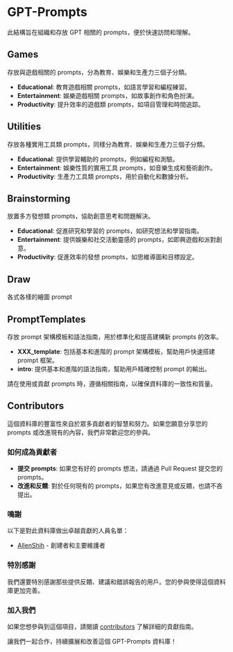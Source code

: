 # GPT-Prompts

此結構旨在組織和存放 GPT 相關的 prompts，便於快速訪問和理解。

## Games

存放與遊戲相關的 prompts，分為教育、娛樂和生產力三個子分類。

- **Educational**: 教育遊戲相關 prompts，如語言學習和編程練習。
- **Entertainment**: 娛樂遊戲相關 prompts，如故事創作和角色扮演。
- **Productivity**: 提升效率的遊戲類 prompts，如項目管理和時間追踪。

## Utilities

存放各種實用工具類 prompts，同樣分為教育、娛樂和生產力三個子分類。

- **Educational**: 提供學習輔助的 prompts，例如編程和測驗。
- **Entertainment**: 娛樂性質的實用工具 prompts，如音樂生成和藝術創作。
- **Productivity**: 生產力工具類 prompts，用於自動化和數據分析。

## Brainstorming

放置多方發想類 prompts，協助創意思考和問題解決。

- **Educational**: 促進研究和學習的 prompts，如研究想法和學習指南。
- **Entertainment**: 提供娛樂和社交活動靈感的 prompts，如即興遊戲和派對創意。
- **Productivity**: 促進效率的發想 prompts，如思維導圖和目標設定。

## Draw

各式各樣的繪圖 prompt

## PromptTemplates

存放 prompt 架構模板和語法指南，用於標準化和提高建構新 prompts 的效率。

- **XXX_template**: 包括基本和進階的 prompt 架構模板，幫助用戶快速搭建 prompt 框架。
- **intro**: 提供基本和進階的語法指南，幫助用戶精確控制 prompt 的輸出。

請在使用或貢獻 prompts 時，遵循相關指南，以確保資料庫的一致性和質量。

## Contributors

這個資料庫的豐富性來自於眾多貢獻者的智慧和努力。如果您願意分享您的 prompts 或改進現有的內容，我們非常歡迎您的參與。

### 如何成為貢獻者

- **提交 prompts**: 如果您有好的 prompts 想法，請通過 Pull Request 提交您的 prompts。
- **改進和反饋**: 對於任何現有的 prompts，如果您有改進意見或反饋，也請不吝提出。

### 鳴謝

以下是對此資料庫做出卓越貢獻的人員名單：

- [AllenShih](https://github.com/eepson123tw) - 創建者和主要維護者

### 特別感謝

我們還要特別感謝那些提供反饋、建議和錯誤報告的用戶。您的參與使得這個資料庫更加完善。

### 加入我們

如果您想參與到這個項目，請閱讀 [contributors](#contributors) 了解詳細的貢獻指南。

讓我們一起合作，持續擴展和改善這個 GPT-Prompts 資料庫！
